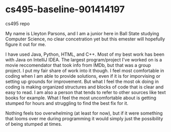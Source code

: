 # cs495-baseline-901414197
cs495 repo

My name is Lleyton Parsons, and I am a junior here in Ball State studying Computer Science, no clear concetration yet but this emester will hopefully figure it out for me.

I have used Java, Python, HTML, and C++. Most of my best work has been with Java on IntelliJ IDEA.
The largest program/project I've worked on is a movie reccomendator that took info from IMDb, but that was a group project. I put my fair share of work into it though.
I feel most comfortable in coding when I am able to provide solutions, even if it is for imporvising or setting up grounds for improvement. But what I feel the most ok doing in coding is making organized structures
and blocks of code that is clear and easy to read. I am also a person that tends to refer to other sources like text books for example.
What I feel the most uncomfortable about is getting stumped for hours and struggling to find the best fix for it.

Nothing feels too overwhelming (at least for now), but if it were something that looms over me during programming it would simply just the possibility of being stumped at times.
